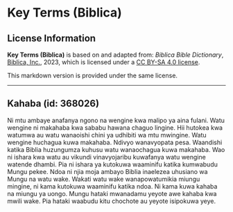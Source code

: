 # Key Terms (Biblica)

## License Information

**Key Terms (Biblica)** is based on and adapted from: _Biblica Bible Dictionary_, [Biblica, Inc.](https://www.biblica.com/), 2023, which is licensed under a [CC BY-SA 4.0 license](https://creativecommons.org/licenses/by-sa/4.0/legalcode.en).

This markdown version is provided under the same license.



--------------------------------

## Kahaba (id: 368026)

Ni mtu ambaye anafanya ngono na wengine kwa malipo ya aina fulani. Watu wengine ni makahaba kwa sababu hawana chaguo lingine. Hii hutokea kwa watumwa au watu wanaoishi chini ya udhibiti wa mtu mwingine. Watu wengine huchagua kuwa makahaba. Ndivyo wanavyopata pesa. Waandishi katika Biblia huzungumza kuhusu watu wanaochagua kuwa makahaba. Wao ni ishara kwa watu au vikundi vinavyojaribu kuwafanya watu wengine watende dhambi. Pia ni ishara ya kutokuwa waaminifu katika kumwabudu Mungu pekee. Ndoa ni njia moja ambayo Biblia inaelezea uhusiano wa Mungu na watu wake. Wakati watu wake wanapowatumikia miungu mingine, ni kama kutokuwa waaminifu katika ndoa. Ni kama kuwa kahaba na miungu ya uongo. Mungu hataki mwanadamu yeyote awe kahaba kwa mwili wake. Pia hataki waabudu kitu chochote au yeyote isipokuwa yeye.


